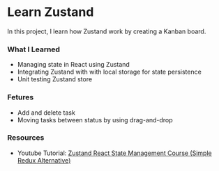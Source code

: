 # Learn Zustand

In this project, I learn how Zustand work by creating a Kanban board.

### What I Learned
- Managing state in React using Zustand
- Integrating Zustand with with local storage for state persistence
- Unit testing Zustand store

### Fetures
- Add and delete task
- Moving tasks between status by using drag-and-drop

### Resources
- Youtube Tutorial: [Zustand React State Management Course (Simple Redux Alternative)](https://www.youtube.com/watch?v=fZPgBnL2x-Q)
